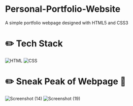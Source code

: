 # Personal-Portfolio-Website

A simple portfolio webpage designed with HTML5 and CSS3

# :pencil2: Tech Stack

![HTML](https://img.shields.io/badge/HTML5-E34F26?style=for-the-badge&logo=html5&logoColor=white)
![CSS](https://img.shields.io/badge/CSS3-1572B6?style=for-the-badge&logo=css3&logoColor=white)

# :pencil2: Sneak Peak of Webpage :see_no_evil:

![Screenshot (14)](https://github.com/ofure-akhigbe/Personal-Portfolio-Website/assets/135144247/898933e8-32f6-4c55-bb9f-e95f1d849c58)
![Screenshot (19)](https://github.com/ofure-akhigbe/Personal-Portfolio-Website/assets/135144247/d96fe9dc-34ce-4b28-91d7-7289a15f1b17)
